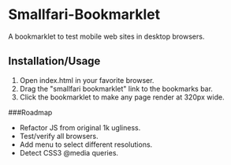 Smallfari-Bookmarklet
=====================

A bookmarklet to test mobile web sites in desktop browsers.

Installation/Usage
------------------

1. Open index.html in your favorite browser.
2. Drag the "smallfari bookmarklet" link to the bookmarks bar.
3. Click the bookmarklet to make any page render at 320px wide.

###Roadmap

* Refactor JS from original 1k ugliness.
* Test/verify all browsers.
* Add menu to select different resolutions.
* Detect CSS3 @media queries.
